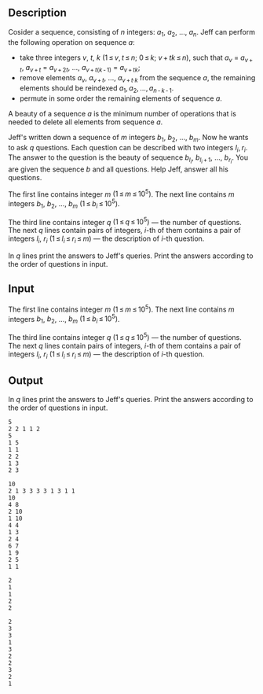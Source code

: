## Description

<div><p>Cosider a sequence, consisting of <span class="tex-span"><i>n</i></span> integers: <span class="tex-span"><i>a</i><sub class="lower-index">1</sub></span>, <span class="tex-span"><i>a</i><sub class="lower-index">2</sub></span>, <span class="tex-span">...</span>, <span class="tex-span"><i>a</i><sub class="lower-index"><i>n</i></sub></span>. Jeff can perform the following operation on sequence <span class="tex-span"><i>a</i></span>:</p><ul> <li> take three integers <span class="tex-span"><i>v</i></span>, <span class="tex-span"><i>t</i></span>, <span class="tex-span"><i>k</i></span> <span class="tex-span">(1 ≤ <i>v</i>, <i>t</i> ≤ <i>n</i>;&nbsp;0 ≤ <i>k</i>;&nbsp;<i>v</i> + <i>tk</i> ≤ <i>n</i>)</span>, such that <span class="tex-span"><i>a</i><sub class="lower-index"><i>v</i></sub></span> = <span class="tex-span"><i>a</i><sub class="lower-index"><i>v</i> + <i>t</i></sub></span>, <span class="tex-span"><i>a</i><sub class="lower-index"><i>v</i> + <i>t</i></sub></span> = <span class="tex-span"><i>a</i><sub class="lower-index"><i>v</i> + 2<i>t</i></sub></span>, <span class="tex-span">...</span>, <span class="tex-span"><i>a</i><sub class="lower-index"><i>v</i> + <i>t</i>(<i>k</i> - 1)</sub></span> = <span class="tex-span"><i>a</i><sub class="lower-index"><i>v</i> + <i>tk</i></sub></span>; </li><li> remove elements <span class="tex-span"><i>a</i><sub class="lower-index"><i>v</i></sub></span>, <span class="tex-span"><i>a</i><sub class="lower-index"><i>v</i> + <i>t</i></sub></span>, <span class="tex-span">...</span>, <span class="tex-span"><i>a</i><sub class="lower-index"><i>v</i> + <i>t</i>·<i>k</i></sub></span> from the sequence <span class="tex-span"><i>a</i></span>, the remaining elements should be reindexed <span class="tex-span"><i>a</i><sub class="lower-index">1</sub>, <i>a</i><sub class="lower-index">2</sub>, ..., <i>a</i><sub class="lower-index"><i>n</i> - <i>k</i> - 1</sub></span>. </li><li> permute in some order the remaining elements of sequence <span class="tex-span"><i>a</i></span>. </li></ul><p>A beauty of a sequence <span class="tex-span"><i>a</i></span> is the minimum number of operations that is needed to delete all elements from sequence <span class="tex-span"><i>a</i></span>.</p><p>Jeff's written down a sequence of <span class="tex-span"><i>m</i></span> integers <span class="tex-span"><i>b</i><sub class="lower-index">1</sub></span>, <span class="tex-span"><i>b</i><sub class="lower-index">2</sub></span>, <span class="tex-span">...</span>, <span class="tex-span"><i>b</i><sub class="lower-index"><i>m</i></sub></span>. Now he wants to ask <span class="tex-span"><i>q</i></span> questions. Each question can be described with two integers <span class="tex-span"><i>l</i><sub class="lower-index"><i>i</i></sub>, <i>r</i><sub class="lower-index"><i>i</i></sub></span>. The answer to the question is the beauty of sequence <span class="tex-span"><i>b</i><sub class="lower-index"><i>l</i><sub class="lower-index"><i>i</i></sub></sub></span>, <span class="tex-span"><i>b</i><sub class="lower-index"><i>l</i><sub class="lower-index"><i>i</i></sub> + 1</sub></span>, <span class="tex-span">...</span>, <span class="tex-span"><i>b</i><sub class="lower-index"><i>r</i><sub class="lower-index"><i>i</i></sub></sub></span>. You are given the sequence <span class="tex-span"><i>b</i></span> and all questions. Help Jeff, answer all his questions.</p></div><div class="input-specification"><p>The first line contains integer <span class="tex-span"><i>m</i></span> <span class="tex-span">(1 ≤ <i>m</i> ≤ 10<sup class="upper-index">5</sup>)</span>. The next line contains <span class="tex-span"><i>m</i></span> integers <span class="tex-span"><i>b</i><sub class="lower-index">1</sub></span>, <span class="tex-span"><i>b</i><sub class="lower-index">2</sub></span>, <span class="tex-span">...</span>, <span class="tex-span"><i>b</i><sub class="lower-index"><i>m</i></sub></span> <span class="tex-span">(1 ≤ <i>b</i><sub class="lower-index"><i>i</i></sub> ≤ 10<sup class="upper-index">5</sup>)</span>. </p><p>The third line contains integer <span class="tex-span"><i>q</i></span> <span class="tex-span">(1 ≤ <i>q</i> ≤ 10<sup class="upper-index">5</sup>)</span> — the number of questions. The next <span class="tex-span"><i>q</i></span> lines contain pairs of integers, <span class="tex-span"><i>i</i></span>-th of them contains a pair of integers <span class="tex-span"><i>l</i><sub class="lower-index"><i>i</i></sub></span>, <span class="tex-span"><i>r</i><sub class="lower-index"><i>i</i></sub></span> <span class="tex-span">(1 ≤ <i>l</i><sub class="lower-index"><i>i</i></sub> ≤ <i>r</i><sub class="lower-index"><i>i</i></sub> ≤ <i>m</i>)</span> — the description of <span class="tex-span"><i>i</i></span>-th question.</p></div><div class="output-specification"><p>In <span class="tex-span"><i>q</i></span> lines print the answers to Jeff's queries. Print the answers according to the order of questions in input.</p></div>

## Input

<p>The first line contains integer <span class="tex-span"><i>m</i></span> <span class="tex-span">(1 ≤ <i>m</i> ≤ 10<sup class="upper-index">5</sup>)</span>. The next line contains <span class="tex-span"><i>m</i></span> integers <span class="tex-span"><i>b</i><sub class="lower-index">1</sub></span>, <span class="tex-span"><i>b</i><sub class="lower-index">2</sub></span>, <span class="tex-span">...</span>, <span class="tex-span"><i>b</i><sub class="lower-index"><i>m</i></sub></span> <span class="tex-span">(1 ≤ <i>b</i><sub class="lower-index"><i>i</i></sub> ≤ 10<sup class="upper-index">5</sup>)</span>. </p><p>The third line contains integer <span class="tex-span"><i>q</i></span> <span class="tex-span">(1 ≤ <i>q</i> ≤ 10<sup class="upper-index">5</sup>)</span> — the number of questions. The next <span class="tex-span"><i>q</i></span> lines contain pairs of integers, <span class="tex-span"><i>i</i></span>-th of them contains a pair of integers <span class="tex-span"><i>l</i><sub class="lower-index"><i>i</i></sub></span>, <span class="tex-span"><i>r</i><sub class="lower-index"><i>i</i></sub></span> <span class="tex-span">(1 ≤ <i>l</i><sub class="lower-index"><i>i</i></sub> ≤ <i>r</i><sub class="lower-index"><i>i</i></sub> ≤ <i>m</i>)</span> — the description of <span class="tex-span"><i>i</i></span>-th question.</p>

## Output

<p>In <span class="tex-span"><i>q</i></span> lines print the answers to Jeff's queries. Print the answers according to the order of questions in input.</p>





```input1
5
2 2 1 1 2
5
1 5
1 1
2 2
1 3
2 3

```




```input2
10
2 1 3 3 3 3 1 3 1 1
10
4 8
2 10
1 10
4 4
1 3
2 4
6 7
1 9
2 5
1 1

```




```output1
2
1
1
2
2

```




```output2
2
3
3
1
3
2
2
3
2
1

```


